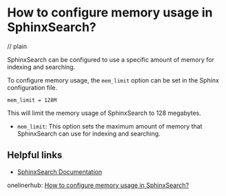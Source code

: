 # How to configure memory usage in SphinxSearch?
// plain

SphinxSearch can be configured to use a specific amount of memory for indexing and searching.

To configure memory usage, the `mem_limit` option can be set in the Sphinx configuration file.

```
mem_limit = 128M
```

This will limit the memory usage of SphinxSearch to 128 megabytes.

- `mem_limit`: This option sets the maximum amount of memory that SphinxSearch can use for indexing and searching.

## Helpful links
- [SphinxSearch Documentation](http://sphinxsearch.com/docs/current.html)

onelinerhub: [How to configure memory usage in SphinxSearch?](https://onelinerhub.com/sphinx-search/how-to-configure-memory-usage-in-sphinxsearch)